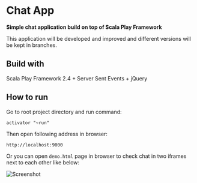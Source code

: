 # Chat App

**Simple chat application build on top of Scala Play Framework**

This application will be developed and improved and different versions will be kept in branches.

## Build with
Scala Play Framework 2.4 + Server Sent Events + jQuery

## How to run

Go to root project directory and run command:

    activator "~run"
    
Then open following address in browser:

    http://localhost:9000
    
Or you can open `demo.html` page in browser to check chat in two iframes next to each other like below:

![Screenshot](http://i.imgur.com/sS9v3KW.png)